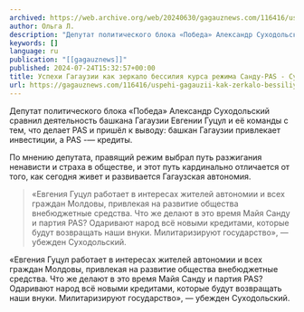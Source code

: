 ```yaml
---
archived: https://web.archive.org/web/20240630/gagauznews.com/116416/uspehi-gagauzii-kak-zerkalo-bessiliya-kursa-rezhima-sandu-pas-suhodolskij.html
author: Ольга Л.
description: "Депутат политического блока «Победа» Александр Суходольский сравнил деятельность башкана Гагаузии Евгении Гуцул и её команды с тем, что делает PAS и пришёл к выводу: башкан Гагаузии привлекает инвестиции, а PAS -— кредиты. По мнению депутата, правящий режим выбрал путь разжигания ненависти и страха в обществе, и этот путь кардинально отличается от того, как сегодня живет и развивается Гагаузская автономия. «Евгения Гуцул работает в интересах жителей автономии и всех граждан Молдовы, привлекая на развитие общества внебюджетные средства. Что же делают в это время Майя Санду и партия PAS? Одаривают народ всё новыми кредитами, которые будут возвращать наши внуки. Милитаризируют государство», — […]"
keywords: []
language: ru
publication: "[[gagauznews]]"
published: 2024-07-24T15:32:57+00:00
title: Успехи Гагаузии как зеркало бессилия курса режима Санду-PAS - Суходольский
url: https://gagauznews.com/116416/uspehi-gagauzii-kak-zerkalo-bessiliya-kursa-rezhima-sandu-pas-suhodolskij.html
---
```


Депутат политического блока «Победа» Александр Суходольский сравнил деятельность башкана Гагаузии Евгении Гуцул и её команды с тем, что делает PAS и пришёл к выводу: башкан Гагаузии привлекает инвестиции, а PAS -— кредиты.

По мнению депутата, правящий режим выбрал путь разжигания ненависти и страха в обществе, и этот путь кардинально отличается от того, как сегодня живет и развивается Гагаузская автономия.

> «Евгения Гуцул работает в интересах жителей автономии и всех граждан Молдовы, привлекая на развитие общества внебюджетные средства. Что же делают в это время Майя Санду и партия PAS? Одаривают народ всё новыми кредитами, которые будут возвращать наши внуки. Милитаризируют государство», — убежден Суходольский.

«Евгения Гуцул работает в интересах жителей автономии и всех граждан Молдовы, привлекая на развитие общества внебюджетные средства. Что же делают в это время Майя Санду и партия PAS? Одаривают народ всё новыми кредитами, которые будут возвращать наши внуки. Милитаризируют государство», — убежден Суходольский.